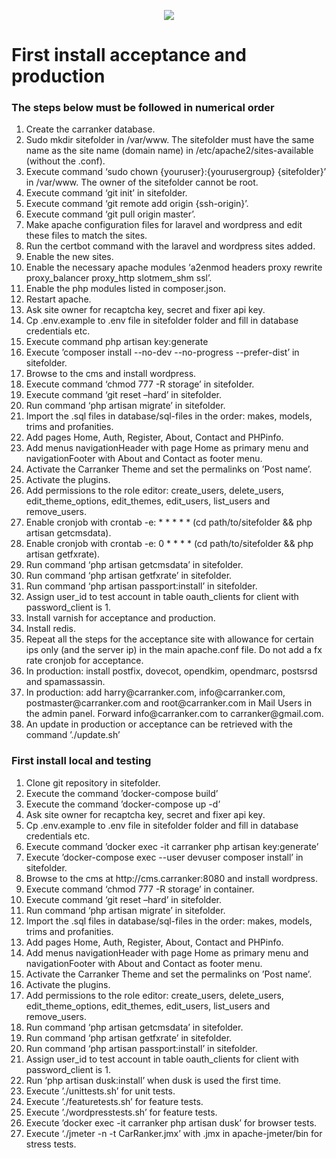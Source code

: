 <p align="center"><img src="https://carranker.com/img/HeaderChrome.jpg"></p>

<h1>First install acceptance and production</h1>

<h3>The steps below must be followed in numerical order</h3>

<ol>
<li>Create the carranker database.</li>
<li>Sudo mkdir sitefolder in /var/www. The sitefolder must have the same name as the site name (domain name) in /etc/apache2/sites-available (without the .conf).</li>
<li>Execute command ‘sudo chown {youruser}:{yourusergroup} {sitefolder}’ in /var/www. The owner of the sitefolder cannot be root.</li>
<li>Execute command ‘git init’ in sitefolder.</li>
<li>Execute command ‘git remote add origin {ssh-origin}’.</li>
<li>Execute command ‘git pull origin master’.</li>
<li>Make apache configuration files for laravel and wordpress and edit these files to match the sites.</li>
<li>Run the certbot command with the laravel and wordpress sites added.</li>
<li>Enable the new sites.</li>
<li>Enable the necessary apache modules ‘a2enmod headers proxy rewrite proxy_balancer proxy_http slotmem_shm ssl’.</li>
<li>Enable the php modules listed in composer.json.</li>
<li>Restart apache.</li>
<li>Ask site owner for recaptcha key, secret and fixer api key.</li>
<li>Cp .env.example to .env file in sitefolder folder and fill in database credentials etc.</li>
<li>Execute command php artisan key:generate</li>
<li>Execute ’composer install --no-dev --no-progress --prefer-dist’ in sitefolder.</li>
<li>Browse to the cms and install wordpress.</li>
<li>Execute command ‘chmod 777 -R storage’ in sitefolder.</li>
<li>Execute command ‘git reset –hard’ in sitefolder. </li>
<li>Run command ‘php artisan migrate’ in sitefolder.</li>
<li>Import the .sql files in database/sql-files in the order: makes, models, trims and profanities.</li>
<li>Add pages Home, Auth, Register, About, Contact and PHPinfo.</li>
<li>Add menus navigationHeader with page Home as primary menu and navigationFooter with About and Contact as footer menu.</li>
<li>Activate the Carranker Theme and set the permalinks on ’Post name’.</li>
<li>Activate the plugins.</li>
<li>Add permissions to the role editor: create_users, delete_users, edit_theme_options, edit_themes, edit_users, list_users and remove_users.</li>
<li>Enable cronjob with crontab -e: * * * * * (cd path/to/sitefolder && php artisan getcmsdata).</li>
<li>Enable cronjob with crontab -e: 0 * * * * (cd path/to/sitefolder && php artisan getfxrate).</li>
<li>Run command ‘php artisan getcmsdata’ in sitefolder.</li>
<li>Run command ‘php artisan getfxrate’ in sitefolder.</li>
<li>Run command ‘php artisan passport:install’ in sitefolder.</li>
<li>Assign user_id to test account in table oauth_clients for client with password_client is 1.</li>
<li>Install varnish for acceptance and production.</li>
<li>Install redis.</li>
<li>Repeat all the steps for the acceptance site with allowance for certain ips only (and the server ip) in the main apache.conf file. Do not add a fx rate cronjob for acceptance.</li>
<li>In production: install postfix, dovecot, opendkim, opendmarc, postsrsd and spamassassin.</li>
<li>In production: add harry@carranker.com, info@carranker.com, postmaster@carranker.com and root@carranker.com in Mail Users in the admin panel. Forward info@carranker.com to carranker@gmail.com.</li>
<li>An update in production or acceptance can be retrieved with the command ’./update.sh’</li>
</ol>


<h3>First install local and testing</h3>

<ol>
<li>Clone git repository in sitefolder.</li>
<li>Execute the command ’docker-compose build’</li>
<li>Execute the command ’docker-compose up -d’</li>
<li>Ask site owner for recaptcha key, secret and fixer api key.</li>
<li>Cp .env.example to .env file in sitefolder folder and fill in database credentials etc.</li>
<li>Execute command ’docker exec -it carranker php artisan key:generate’</li>
<li>Execute ’docker-compose exec --user devuser composer install’ in sitefolder.</li>
<li>Browse to the cms at http://cms.carranker:8080 and install wordpress.</li>
<li>Execute command ‘chmod 777 -R storage’ in container.</li>
<li>Execute command ‘git reset –hard’ in sitefolder. </li>
<li>Run command ‘php artisan migrate’ in sitefolder.</li>
<li>Import the .sql files in database/sql-files in the order: makes, models, trims and profanities.</li>
<li>Add pages Home, Auth, Register, About, Contact and PHPinfo.</li>
<li>Add menus navigationHeader with page Home as primary menu and navigationFooter with About and Contact as footer menu.</li>
<li>Activate the Carranker Theme and set the permalinks on ’Post name’.</li>
<li>Activate the plugins.</li>
<li>Add permissions to the role editor: create_users, delete_users, edit_theme_options, edit_themes, edit_users, list_users and remove_users.</li>
<li>Run command ‘php artisan getcmsdata’ in sitefolder.</li>
<li>Run command ‘php artisan getfxrate’ in sitefolder.</li>
<li>Run command ‘php artisan passport:install’ in sitefolder.</li>
<li>Assign user_id to test account in table oauth_clients for client with password_client is 1.</li>
<li>Run ‘php artisan dusk:install’ when dusk is used the first time.</li>
<li>Execute ’./unittests.sh’ for unit tests.</li>
<li>Execute ’./featuretests.sh’ for feature tests.</li>
<li>Execute ’./wordpresstests.sh’ for feature tests.</li>
<li>Execute ’docker exec -it carranker php artisan dusk’ for browser tests.</li>
<li>Execute ‘./jmeter -n -t CarRanker.jmx’ with .jmx in apache-jmeter/bin for stress tests.</li>
</ol>
